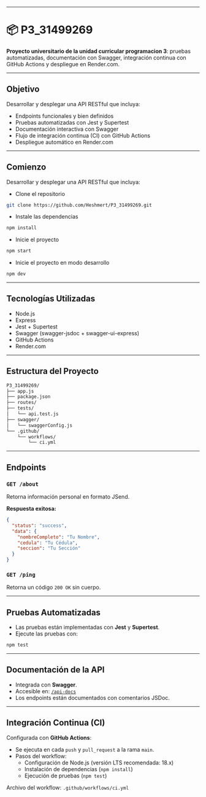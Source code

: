 
---

# 📦 P3_31499269

**Proyecto universitario de la unidad curricular programacion 3**: pruebas automatizadas, documentación con Swagger, integración continua con GitHub Actions y despliegue en Render.com.

---

## Objetivo

Desarrollar y desplegar una API RESTful que incluya:

- Endpoints funcionales y bien definidos
- Pruebas automatizadas con Jest y Supertest
- Documentación interactiva con Swagger
- Flujo de integración continua (CI) con GitHub Actions
- Despliegue automático en Render.com

---

## Comienzo

Desarrollar y desplegar una API RESTful que incluya:

- Clone el repositorio

```bash
git clone https://github.com/Heshmert/P3_31499269.git
```

- Instale las dependencias

```bash
npm install
```
- Inicie el proyecto

```bash
npm start
```
- Inicie el proyecto en modo desarrollo

```bash
npm dev
```

---

## Tecnologías Utilizadas

- Node.js
- Express
- Jest + Supertest
- Swagger (swagger-jsdoc + swagger-ui-express)
- GitHub Actions
- Render.com

---

## Estructura del Proyecto

```bash
P3_31499269/
├── app.js
├── package.json
├── routes/
├── tests/
│   └── api.test.js
├── swagger/
│   └── swaggerConfig.js
└── .github/
    └── workflows/
        └── ci.yml
```

---

## Endpoints

### `GET /about`

Retorna información personal en formato JSend.

**Respuesta exitosa:**

```json
{
  "status": "success",
  "data": {
    "nombreCompleto": "Tu Nombre",
    "cedula": "Tu Cédula",
    "seccion": "Tu Sección"
  }
}
```

### `GET /ping`

Retorna un código `200 OK` sin cuerpo.

---

## Pruebas Automatizadas

- Las pruebas están implementadas con **Jest** y **Supertest**.
- Ejecute las pruebas con:

```bash
npm test
```

---

## Documentación de la API

- Integrada con **Swagger**.
- Accesible en: [`/api-docs`](http://localhost:3000/api-docs)
- Los endpoints están documentados con comentarios JSDoc.

---

## Integración Continua (CI)

Configurada con **GitHub Actions**:

- Se ejecuta en cada `push` y `pull_request` a la rama `main`.
- Pasos del workflow:
  - Configuración de Node.js (versión LTS recomendada: 18.x)
  - Instalación de dependencias (`npm install`)
  - Ejecución de pruebas (`npm test`)

Archivo del workflow: `.github/workflows/ci.yml`